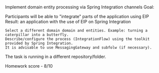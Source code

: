 
Implement domain entity processing via Spring Integration channels
Goal:

Participants will be able to "integrate" parts of the application using EIP Result: an application with the use of EIP on Spring Integration

    Select a different domain domain and entities. Example: turning a caterpillar into a butterfly.
    Describe/configure the process (IntegrationFlow) using the toolkit provided by Spring Integration.
    It is advisable to use MessagingGateway and subfolw (if necessary).

The task is running in a different repository/folder.

Homework score - 8/10